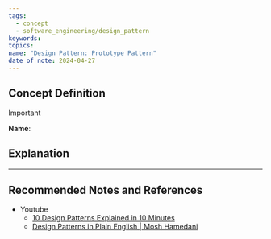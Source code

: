 ```yaml
---
tags:
  - concept
  - software_engineering/design_pattern
keywords: 
topics: 
name: "Design Pattern: Prototype Pattern"
date of note: 2024-04-27
---
```


## Concept Definition

>[!important]
>**Name**: 



## Explanation





-----------
##  Recommended Notes and References

- Youtube
	- [10 Design Patterns Explained in 10 Minutes](https://www.youtube.com/watch?v=tv-_1er1mWI&ab_channel=Fireship)
	- [Design Patterns in Plain English | Mosh Hamedani](https://www.youtube.com/watch?v=NU_1StN5Tkk&ab_channel=ProgrammingwithMosh)